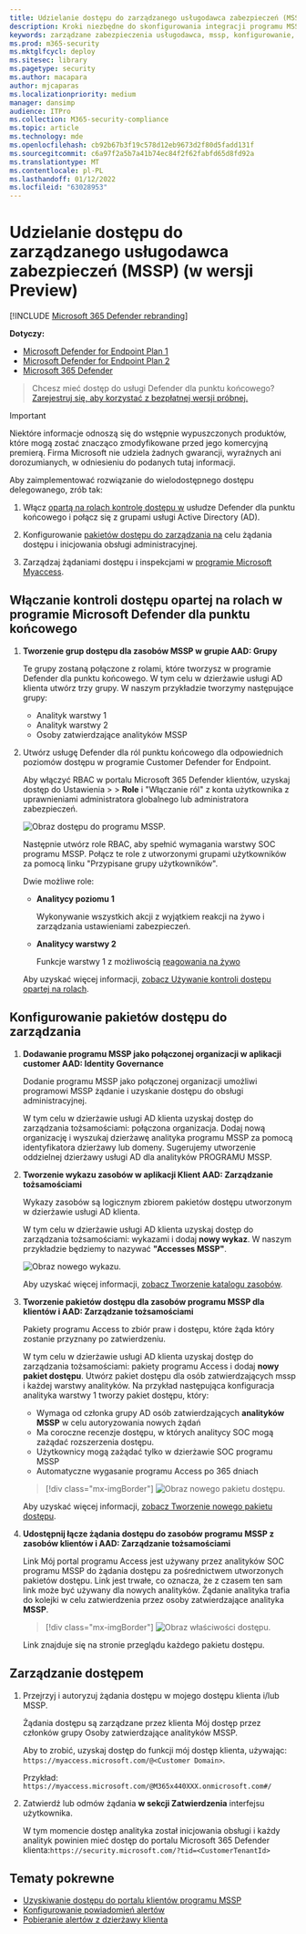 ```yaml
---
title: Udzielanie dostępu do zarządzanego usługodawca zabezpieczeń (MSSP)
description: Kroki niezbędne do skonfigurowania integracji programu MSSP z programem Microsoft Defender for Endpoint
keywords: zarządzane zabezpieczenia usługodawca, mssp, konfigurowanie, integracja
ms.prod: m365-security
ms.mktglfcycl: deploy
ms.sitesec: library
ms.pagetype: security
ms.author: macapara
author: mjcaparas
ms.localizationpriority: medium
manager: dansimp
audience: ITPro
ms.collection: M365-security-compliance
ms.topic: article
ms.technology: mde
ms.openlocfilehash: cb92b67b3f19c578d12eb9673d2f80d5fadd131f
ms.sourcegitcommit: c6a97f2a5b7a41b74ec84f2f62fabfd65d8fd92a
ms.translationtype: MT
ms.contentlocale: pl-PL
ms.lasthandoff: 01/12/2022
ms.locfileid: "63028953"
---
```

# <a name="grant-managed-security-service-provider-mssp-access-preview"></a>Udzielanie dostępu do zarządzanego usługodawca zabezpieczeń (MSSP) (w wersji Preview)

[!INCLUDE [Microsoft 365 Defender rebranding](../../includes/microsoft-defender.md)]

**Dotyczy:**
- [Microsoft Defender for Endpoint Plan 1](https://go.microsoft.com/fwlink/p/?linkid=2154037)
- [Microsoft Defender for Endpoint Plan 2](https://go.microsoft.com/fwlink/p/?linkid=2154037)
- [Microsoft 365 Defender](https://go.microsoft.com/fwlink/?linkid=2118804)

> Chcesz mieć dostęp do usługi Defender dla punktu końcowego? [Zarejestruj się, aby korzystać z bezpłatnej wersji próbnej.](https://signup.microsoft.com/create-account/signup?products=7f379fee-c4f9-4278-b0a1-e4c8c2fcdf7e&ru=https://aka.ms/MDEp2OpenTrial?ocid=docs-mssp-support-abovefoldlink)

> [!IMPORTANT]
> Niektóre informacje odnoszą się do wstępnie wypuszczonych produktów, które mogą zostać znacząco zmodyfikowane przed jego komercyjną premierą. Firma Microsoft nie udziela żadnych gwarancji, wyraźnych ani dorozumianych, w odniesieniu do podanych tutaj informacji.

Aby zaimplementować rozwiązanie do wielodostępnego dostępu delegowanego, zrób tak:

1. Włącz [opartą na rolach kontrolę dostępu w](rbac.md) usłudze Defender dla punktu końcowego i połącz się z grupami usługi Active Directory (AD).

2. Konfigurowanie [pakietów dostępu do zarządzania na](/azure/active-directory/governance/identity-governance-overview) celu żądania dostępu i inicjowania obsługi administracyjnej.

3. Zarządzaj żądaniami dostępu i inspekcjami w [programie Microsoft Myaccess](/azure/active-directory/governance/entitlement-management-request-approve).

## <a name="enable-role-based-access-controls-in-microsoft-defender-for-endpoint"></a>Włączanie kontroli dostępu opartej na rolach w programie Microsoft Defender dla punktu końcowego

1. **Tworzenie grup dostępu dla zasobów MSSP w grupie AAD: Grupy**

    Te grupy zostaną połączone z rolami, które tworzysz w programie Defender dla punktu końcowego. W tym celu w dzierżawie usługi AD klienta utwórz trzy grupy. W naszym przykładzie tworzymy następujące grupy:

    - Analityk warstwy 1
    - Analityk warstwy 2
    - Osoby zatwierdzające analityków MSSP

2. Utwórz usługę Defender dla ról punktu końcowego dla odpowiednich poziomów dostępu w programie Customer Defender for Endpoint.

    Aby włączyć RBAC w portalu Microsoft 365 Defender klientów, uzyskaj dostęp do Ustawienia > > **Role** i "Włączanie ról" z konta użytkownika z uprawnieniami administratora globalnego lub administratora zabezpieczeń.

    ![Obraz dostępu do programu MSSP.](images/mssp-access.png)

    Następnie utwórz role RBAC, aby spełnić wymagania warstwy SOC programu MSSP. Połącz te role z utworzonymi grupami użytkowników za pomocą linku "Przypisane grupy użytkowników".

    Dwie możliwe role:

    - **Analitycy poziomu 1**

      Wykonywanie wszystkich akcji z wyjątkiem reakcji na żywo i zarządzania ustawieniami zabezpieczeń.

    - **Analitycy warstwy 2**

      Funkcje warstwy 1 z możliwością [reagowania na żywo](live-response.md)

    Aby uzyskać więcej informacji, [zobacz Używanie kontroli dostępu opartej na rolach](rbac.md).

## <a name="configure-governance-access-packages"></a>Konfigurowanie pakietów dostępu do zarządzania

1. **Dodawanie programu MSSP jako połączonej organizacji w aplikacji customer AAD: Identity Governance**

    Dodanie programu MSSP jako połączonej organizacji umożliwi programowi MSSP żądanie i uzyskanie dostępu do obsługi administracyjnej.

    W tym celu w dzierżawie usługi AD klienta uzyskaj dostęp do zarządzania tożsamościami: połączona organizacja. Dodaj nową organizację i wyszukaj dzierżawę analityka programu MSSP za pomocą identyfikatora dzierżawy lub domeny. Sugerujemy utworzenie oddzielnej dzierżawy usługi AD dla analityków PROGRAMU MSSP.

2. **Tworzenie wykazu zasobów w aplikacji Klient AAD: Zarządzanie tożsamościami**

    Wykazy zasobów są logicznym zbiorem pakietów dostępu utworzonym w dzierżawie usługi AD klienta.

    W tym celu w dzierżawie usługi AD klienta uzyskaj dostęp do zarządzania tożsamościami: wykazami i dodaj **nowy wykaz**. W naszym przykładzie będziemy to nazywać **"Accesses MSSP"**.

    ![Obraz nowego wykazu.](images/goverance-catalog.png)

    Aby uzyskać więcej informacji, [zobacz Tworzenie katalogu zasobów](/azure/active-directory/governance/entitlement-management-catalog-create).

3. **Tworzenie pakietów dostępu dla zasobów programu MSSP dla klientów i AAD: Zarządzanie tożsamościami**

    Pakiety programu Access to zbiór praw i dostępu, które żąda który zostanie przyznany po zatwierdzeniu.

    W tym celu w dzierżawie usługi AD klienta uzyskaj dostęp do zarządzania tożsamościami: pakiety programu Access i dodaj **nowy pakiet dostępu**. Utwórz pakiet dostępu dla osób zatwierdzających mssp i każdej warstwy analityków. Na przykład następująca konfiguracja analityka warstwy 1 tworzy pakiet dostępu, który:

    - Wymaga od członka grupy AD osób zatwierdzających **analityków MSSP** w celu autoryzowania nowych żądań
    - Ma coroczne recenzje dostępu, w których analitycy SOC mogą zażądać rozszerzenia dostępu.
    - Użytkownicy mogą zażądać tylko w dzierżawie SOC programu MSSP
    - Automatyczne wygasanie programu Access po 365 dniach

    > [!div class="mx-imgBorder"]
    > ![Obraz nowego pakietu dostępu.](images/new-access-package.png)

    Aby uzyskać więcej informacji, [zobacz Tworzenie nowego pakietu dostępu](/azure/active-directory/governance/entitlement-management-access-package-create).

4. **Udostępnij łącze żądania dostępu do zasobów programu MSSP z zasobów klientów i AAD: Zarządzanie tożsamościami**

    Link Mój portal programu Access jest używany przez analityków SOC programu MSSP do żądania dostępu za pośrednictwem utworzonych pakietów dostępu. Link jest trwałe, co oznacza, że z czasem ten sam link może być używany dla nowych analityków. Żądanie analityka trafia do kolejki w celu zatwierdzenia przez osoby zatwierdzające analityka **MSSP**.

    > [!div class="mx-imgBorder"]
    > ![Obraz właściwości dostępu.](images/access-properties.png)

    Link znajduje się na stronie przeglądu każdego pakietu dostępu.

## <a name="manage-access"></a>Zarządzanie dostępem

1. Przejrzyj i autoryzuj żądania dostępu w  mojego dostępu klienta i/lub MSSP.

    Żądania dostępu są zarządzane przez klienta Mój dostęp przez członków grupy Osoby zatwierdzające analityków MSSP.

    Aby to zrobić, uzyskaj dostęp do funkcji mój dostęp klienta, używając: `https://myaccess.microsoft.com/@<Customer Domain>`.

    Przykład: `https://myaccess.microsoft.com/@M365x440XXX.onmicrosoft.com#/`

2. Zatwierdź lub odmów żądania **w sekcji Zatwierdzenia** interfejsu użytkownika.

    W tym momencie dostęp analityka został inicjowania obsługi i każdy analityk powinien mieć dostęp do portalu Microsoft 365 Defender klienta:`https://security.microsoft.com/?tid=<CustomerTenantId>`

## <a name="related-topics"></a>Tematy pokrewne

- [Uzyskiwanie dostępu do portalu klientów programu MSSP](access-mssp-portal.md)
- [Konfigurowanie powiadomień alertów](configure-mssp-notifications.md)
- [Pobieranie alertów z dzierżawy klienta](fetch-alerts-mssp.md)
